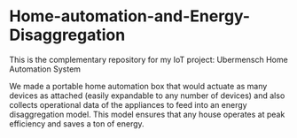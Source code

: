 # Home-automation-and-Energy-Disaggregation

This is the complementary repository for my IoT project: Ubermensch Home Automation System

We made a portable home automation box that would actuate as many devices as attached (easily expandable to any number of devices) and also collects operational data of the appliances to feed into an energy disaggregation model. This model ensures that any house operates at peak efficiency and saves a ton of energy.
